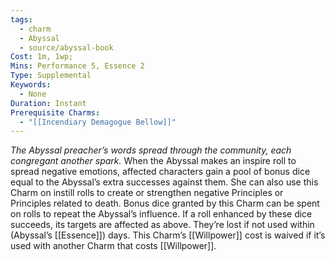 ```yaml
---
tags:
  - charm
  - Abyssal
  - source/abyssal-book
Cost: 1m, 1wp; 
Mins: Performance 5, Essence 2
Type: Supplemental
Keywords:
  - None
Duration: Instant
Prerequisite Charms:
  - "[[Incendiary Demagogue Bellow]]"
---
```

*The Abyssal preacher’s words spread through the community, each congregant another spark.*
When the Abyssal makes an inspire roll to spread negative emotions, affected characters gain a pool of bonus dice equal to the Abyssal’s extra successes against them. She can also use this Charm on instill rolls to create or strengthen negative Principles or Principles related to death.
Bonus dice granted by this Charm can be spent on rolls to repeat the Abyssal’s influence. If a roll enhanced by these dice succeeds, its targets are affected as above. They’re lost if not used within (Abyssal’s [[Essence]]) days.
This Charm’s [[Willpower]] cost is waived if it’s used with another Charm that costs [[Willpower]].